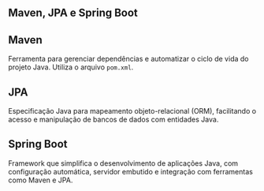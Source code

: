 ## Maven, JPA e Spring Boot

## Maven
Ferramenta para gerenciar dependências e automatizar o ciclo de vida do projeto Java. Utiliza o arquivo `pom.xml`.

## JPA
Especificação Java para mapeamento objeto-relacional (ORM), facilitando o acesso e manipulação de bancos de dados com entidades Java.

## Spring Boot
Framework que simplifica o desenvolvimento de aplicações Java, com configuração automática, servidor embutido e integração com ferramentas como Maven e JPA.
